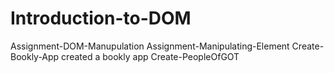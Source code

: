 # Introduction-to-DOM
Assignment-DOM-Manupulation
Assignment-Manipulating-Element
Create-Bookly-App
created a bookly app
Create-PeopleOfGOT
